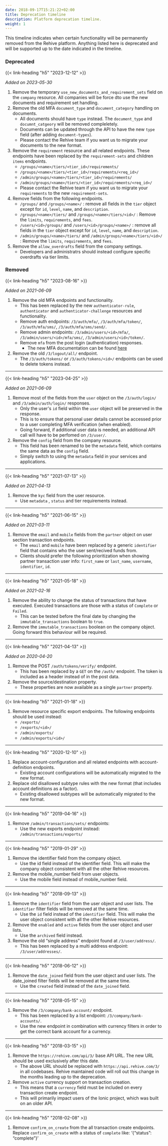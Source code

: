 ```yaml
---
date: 2018-09-17T15:21:22+02:00
title: Deprecation timeline
description: Platform deprecation timeline.
weight: 1
---
```


This timeline indicates when certain functionality will be permanently removed from the Rehive platform. Anything listed here is deprecated and will be supported up to the date indicated in the timeline.

### Deprecated

{{< link-heading "h5" "2023-12-12" >}}

*Added on 2023-05-30*

1. Remove the temporary `use_new_documents_and_requirement_sets` field on the `company` resource. All companies will be force dto use the new documents and requirement set handling.
2. Remove the old MFA `document_type` and `document_category` handling on documents.
    - All documents should have `type` instead. The `document_type` and `documnt_catgeory` will be removed compleletely.
    - Documents can be updated through the API to have the new `type` field (after adding `document-types`).
    - Please contact the Rehive team if you want us to migrate your documents to the new format.
3. Remove the `requirement` resource and all related endpoints. These endpoints have been replaced by the `requirement-sets` and children `items` endpoints.
    - `/groups/<name>/tiers/<tier_id>/requirements/`
    - `/groups/<name>/tiers/<tier_id>/requirements/<req_id>/`
    - `/admin/groups/<name>/tiers/<tier_id>/requirements/`
    - `/admin/groups/<name>/tiers/<tier_id>/requirements/<req_id>/`
    - Please contact the Rehive team if you want us to migrate your `requirements` to the new `requirement-sets`.
4. Remove fields from the following endpoints.
    - `/groups/` and `/groups/<name>/` : remove  all fields in the `tier` object except for `id`, `level`, `name`, and `description`.
    - `/groups/<name>/tiers/` and `/groups/<name>/tiers/<id>/` : Remove the `limits`, `requirements`, and `fees`.
    - `/users/<id>/groups/` and `/users/<id>/groups/<name>/` : remove  all fields in the `tier` object except for `id`, `level`, `name`, and `description`.
    - `/admin/groups/<name>/tiers/` and `/admin/groups/<name>/tiers/<id>/` : Remove the `limits`, `requirements`, and `fees`.
5. Remove the `allow_overdrafts` field from the company settings. 
    - Developers and administratrs should instead configure specific overdrafts via tier limits.

### Removed

{{< link-heading "h5" "2023-08-16" >}}

*Added on 2021-06-09*

1. Remove the old MFA endpoints and functionality.
	- This has been replaced by the new `authenticator-rule`, `authenticator` and `authenticator-challenge` resources and functionality.
	- Remove auth endpoints: `/3/auth/mfa/`, `/3/auth/mfa/token/`, `/3/auth/mfa/sms/`, `/3/auth/mfa/sms/send/`.
	- Remove admin endpoints:  `/3/admin/users/<id>/mfa/`, `/3/admin/users/<id>/mfa/sms/`, `/3/admin/users/<id>/token/`.
	- Remove `mfa` from the post login (authentication) responses.
        - The new MFA documentation can be found [here](https://docs.rehive.com/platform/usage/multi-factor/)
2. Remove the old `/3/logout/all/` endpoint.
	- The `/3/auth/tokens/` or `/3/auth/tokens/<id>/` endpoints can be used to delete tokens instead.

---

{{< link-heading "h5" "2023-04-25" >}}

*Added on 2021-06-09*

1. Remove most of the fields from the `user` object on the `/3/auth/login/` and `/3/admin/auth/login/` responses.
    - Only the user's `id` field within the `user` object will be preserved in the response.
    - This is to ensure that personal user details cannot be accessed prior to a user completing MFA verification (when enabled).
    - Going forward, if additional user data is needed, an additional API call will have to be perfomed on `/3/user/`.
2. Remove the `config` field from the company resource.
    - This field has been renamed to be the `metadata` field, which contains the same data as the `config` field.
    - Simply switch to using the `metadata` field in your services and applications.

---

{{< link-heading "h5" "2021-07-13" >}}

*Added on 2021-04-13*

1. Remove the `kyc` field from the user resource.
	- Use `metadata` , `status` and tier requirements instead.

---

{{< link-heading "h5" "2021-06-15" >}}

*Added on 2021-03-11*

1. Remove the `email` and `mobile` fields from the `partner` object on user section transaction endpoints.
	- The `email` and `mobile` have been replaced by a generic `identifier` field that contains who the user sent/recived funds from.
	- Clients should prefer the following prioritization when showing partner transaction user info: `first_name` or `last_name`, `username`, `identifier`, `id`.

---

{{< link-heading "h5" "2021-05-18" >}}

*Added on 2021-02-16*

1. Remove the ability to change the status of transactions that have executed. Executed transactions are those with a status of `Complete` or `Failed`.
	- This can be tested before the final date by changing the `immutable_transactions` boolean to `true`.
2. Remove the `immutable_transactions` boolean on the company object. Going forward this behaviour will be required.

---

{{< link-heading "h5" "2021-04-13" >}}

*Added on 2020-04-20*

1. Remove the POST `/auth/tokens/verify/` endpoint.
	- This has been replaced by a `GET` on the `/auth/` endpoint. The token is included as a header instead of in the post data.
2. Remove the source/destination property.
	- These properties are now available as a single `partner` property.
	
---

{{< link-heading "h5" "2021-01-18" >}}

1. Remove resource specific export endpoints. The following endpoints should be used instead:
	- `/exports/`
 	- `/exports/<id>/`
	- `/admin/exports/`
	- `/admin/exports/<id>/`

---

{{< link-heading "h5" "2020-12-10" >}}

1. Replace account-configuration and all related endpoints with account-definition endpoints.
	- Existing account configurations will be automatically migrated to the new format.
2. Replace old disallowed subtype rules with the new format (that includes account definitions as a factor).
	- Existing disallowed subtypes will be automatically migrated to the new format.
	
---

{{< link-heading "h5" "2019-04-16" >}}

1. Remove `/admin/transactions/sets/` endpoints:
	- Use the new exports endpoint instead: `/admin/transactions/exports/`

---

{{< link-heading "h5" "2019-01-29" >}}

1. Remove the identifier field from the company object.
	- Use the id field instead of the identifier field. This will make the company object consistent with all the other Rehive resources.
2. Remove the mobile_number field from user objects.
	- Use the mobile field instead of mobile_number field.

---

{{< link-heading "h5" "2018-09-13" >}}

1. Remove the `identifier` field from the user object and user lists. The `identifier` filter fields will be removed at the same time.
	- Use the `id` field instead of the `identifier` field. This will make the user object consistent with all the other Rehive resources.
2. Remove the `enabled` and `active` fields from the user object and user lists.
	- Use the `archived` field instead.
1. Remove the old “single address” endpoint found at `/3/user/address/`.
	- This has been replaced by a multi address endpoint: `/3/user/addresses/`.

---

{{< link-heading "h5" "2018-06-12" >}}

1. Remove the `date_joined` field from the user object and user lists. The date_joined filter fields will be removed at the same time.
	- Use the `created` field instead of the `date_joined` field.

---

{{< link-heading "h5" "2018-05-15" >}}

1. Remove the `/3/company/bank-account/` endpoint.
	- This has been replaced by a list endpoint: `/3/company/bank-accounts/`.
	- Use the new endpoint in combination with currency filters in order to get the correct bank account for a currency.

---

{{< link-heading "h5" "2018-03-15" >}}

1. Remove the `https://rehive.com/api/3/` base API URL. The new URL should be used exclusively after this date.
	- The above URL should be replaced with `https://api.rehive.com/3/` in all codebases. Rehive maintained code will roll out this change in the months leading up to the deprecation.
2. Remove `active` currency support on transaction creation.
	- This means that a `currency` field must be included on every transaction create endpoint.
	- This will primarily impact users of the Ionic project, which was built on an older API.

---

{{< link-heading "h5" "2018-02-08" >}}

1. Remove `confirm_on_create` from the all transaction create endpoints. Replace `confirm_on_create` with a status of `complete` like: ‘{“status”: “complete”}’
